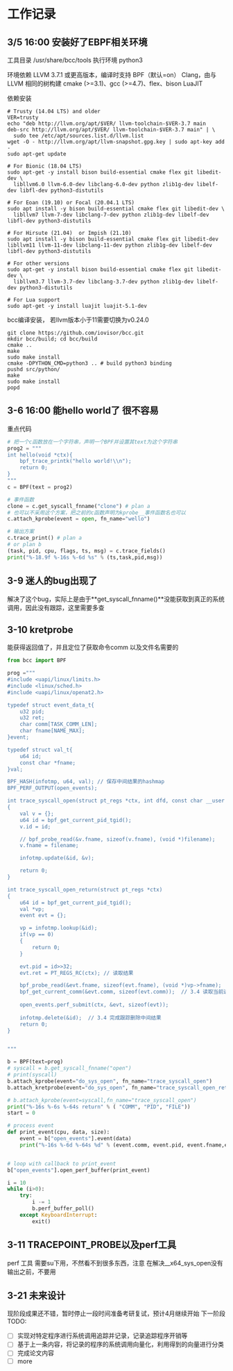 # 工作记录
## 3/5 16:00 安装好了EBPF相关环境
工具目录 /usr/share/bcc/tools
执行环境 python3 

环境依赖
LLVM 3.7.1 或更高版本，编译时支持 BPF（默认=on）
Clang，由与 LLVM 相同的树构建
cmake (>=3.1)、gcc (>=4.7)、flex、bison
LuaJIT

依赖安装
~~~
# Trusty (14.04 LTS) and older
VER=trusty
echo "deb http://llvm.org/apt/$VER/ llvm-toolchain-$VER-3.7 main
deb-src http://llvm.org/apt/$VER/ llvm-toolchain-$VER-3.7 main" | \
  sudo tee /etc/apt/sources.list.d/llvm.list
wget -O - http://llvm.org/apt/llvm-snapshot.gpg.key | sudo apt-key add -
sudo apt-get update

# For Bionic (18.04 LTS)
sudo apt-get -y install bison build-essential cmake flex git libedit-dev \
  libllvm6.0 llvm-6.0-dev libclang-6.0-dev python zlib1g-dev libelf-dev libfl-dev python3-distutils

# For Eoan (19.10) or Focal (20.04.1 LTS)
sudo apt install -y bison build-essential cmake flex git libedit-dev \
  libllvm7 llvm-7-dev libclang-7-dev python zlib1g-dev libelf-dev libfl-dev python3-distutils
  
# For Hirsute (21.04)  or Impish (21.10)
sudo apt install -y bison build-essential cmake flex git libedit-dev   libllvm11 llvm-11-dev libclang-11-dev python zlib1g-dev libelf-dev libfl-dev python3-distutils

# For other versions
sudo apt-get -y install bison build-essential cmake flex git libedit-dev \
  libllvm3.7 llvm-3.7-dev libclang-3.7-dev python zlib1g-dev libelf-dev python3-distutils

# For Lua support
sudo apt-get -y install luajit luajit-5.1-dev
~~~

bcc编译安装， 若llvm版本小于11需要切换为v0.24.0
~~~
git clone https://github.com/iovisor/bcc.git
mkdir bcc/build; cd bcc/build
cmake ..
make
sudo make install
cmake -DPYTHON_CMD=python3 .. # build python3 binding
pushd src/python/
make
sudo make install
popd
~~~


## 3-6 16:00 能hello world了 很不容易
重点代码
~~~python
# 把一个c函数放在一个字符串，声明一个BPF并设置其text为这个字符串
prog2 = """
int hello(void *ctx){
    bpf_trace_printk("hello world!\\n");
    return 0;
}
"""
c = BPF(text = prog2)

# 事件函数
clone = c.get_syscall_fnname("clone") # plan a
# 也可以不采用这个方案，把之前的c函数声明为kprobe__事件函数名也可以
c.attach_kprobe(event = open, fn_name="wello")

# 输出方案
c.trace_print() # plan a
# or plan b
(task, pid, cpu, flags, ts, msg) = c.trace_fields()
print("%-18.9f %-16s %-6d %s" % (ts,task,pid,msg))

~~~

## 3-9 迷人的bug出现了
解决了这个bug，实际上是由于**get_syscall_fnname()**没能获取到真正的系统调用，因此没有跟踪，这里需要多查

## 3-10 kretprobe
能获得返回值了，并且定位了获取命令comm 以及文件名需要的
~~~python
from bcc import BPF

prog ="""
#include <uapi/linux/limits.h>
#include <linux/sched.h>
#include <uapi/linux/openat2.h>

typedef struct event_data_t{
    u32 pid;
    u32 ret;
    char comm[TASK_COMM_LEN];
    char fname[NAME_MAX];
}event;

typedef struct val_t{
    u64 id;
    const char *fname;
}val;

BPF_HASH(infotmp, u64, val); // 保存中间结果的hashmap
BPF_PERF_OUTPUT(open_events);

int trace_syscall_open(struct pt_regs *ctx, int dfd, const char __user *filename, int flags) // 没有这个 int dfd不显示filename，很尬
{
    val v = {};
    u64 id = bpf_get_current_pid_tgid();
    v.id = id;

    // bpf_probe_read(&v.fname, sizeof(v.fname), (void *)filename);
    v.fname = filename;

    infotmp.update(&id, &v);

    return 0;
}

int trace_syscall_open_return(struct pt_regs *ctx)
{
    u64 id = bpf_get_current_pid_tgid();
    val *vp;
    event evt = {};

    vp = infotmp.lookup(&id);
    if(vp == 0)
    {
        return 0;
    }

    evt.pid = id>>32;
    evt.ret = PT_REGS_RC(ctx); // 读取结果

    bpf_probe_read(&evt.fname, sizeof(evt.fname), (void *)vp->fname);
    bpf_get_current_comm(&evt.comm, sizeof(evt.comm));  // 3.4 读取当前进程的 commandline 至结构体中
  
    open_events.perf_submit(ctx, &evt, sizeof(evt));
  
    infotmp.delete(&id);  // 3.4 完成跟踪删除中间结果
    return 0;
}


"""

b = BPF(text=prog)
# syscall = b.get_syscall_fnname("open")
# print(syscall)
b.attach_kprobe(event="do_sys_open", fn_name="trace_syscall_open")
b.attach_kretprobe(event="do_sys_open", fn_name="trace_syscall_open_return") # 1. add

# b.attach_kprobe(event=syscall,fn_name="trace_syscall_open")
print("%-16s %-6s %-64s return" % ( "COMM", "PID", "FILE"))
start = 0

# process event
def print_event(cpu, data, size):
    event = b["open_events"].event(data)
    print("%-16s %-6d %-64s %d" % (event.comm, event.pid, event.fname,event.ret))


# loop with callback to print_event
b["open_events"].open_perf_buffer(print_event)

i = 10
while (i>0):
    try:
        i -= 1
        b.perf_buffer_poll()
    except KeyboardInterrupt:
        exit()

~~~

## 3-11 TRACEPOINT_PROBE以及perf工具
perf 工具 需要su下用，不然看不到很多东西，注意
在解决__x64_sys_open没有输出之前，不要用


## 3-21 未来设计
现阶段成果还不错，暂时停止一段时间准备考研复试，预计4月继续开始
下一阶段TODO:
- [ ] 实现对特定程序进行系统调用追踪并记录，记录追踪程序开销等
- [ ] 基于上一条内容，将记录的程序的系统调用向量化，利用得到的向量进行分类
- [ ] 完成论文内容
- [ ] more